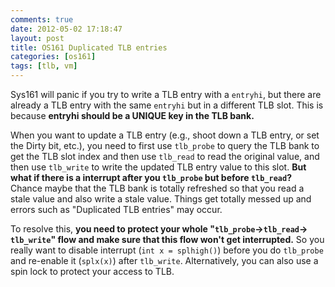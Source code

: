 ```yaml
---
comments: true
date: 2012-05-02 17:18:47
layout: post
title: OS161 Duplicated TLB entries
categories: [os161]
tags: [tlb, vm]
---
```


Sys161 will panic if you try to write a TLB entry with a `entryhi`, but
there are already a TLB entry with the same `entryhi` but in a different TLB
slot. This is because **entryhi should be a UNIQUE key in the TLB bank.**

<!-- more -->

When you want to update a TLB entry (e.g., shoot down a TLB entry, or set the
Dirty bit, etc.), you need to first use `tlb_probe` to query the TLB bank to get
the TLB slot index and then use `tlb_read` to read the original value, and then
use `tlb_write` to write the updated TLB entry value to this slot. **But what
if there is a interrupt after you `tlb_probe` but before `tlb_read`?** Chance
maybe that the TLB bank is totally refreshed so that you read a stale value
and also write a stale value. Things get totally messed up and errors such as
"Duplicated TLB entries" may occur.

To resolve this, **you need to protect your whole "`tlb_probe`->`tlb_read`->
`tlb_write`" flow and make sure that this flow won't get interrupted.** So you 
really want to disable interrupt (`int x = splhigh()`) before you do `tlb_probe` 
and re-enable it (`splx(x)`) after `tlb_write`. Alternatively, you can also use a
spin lock to protect your access to TLB.
